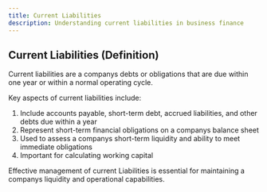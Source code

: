 ```yaml
---
title: Current Liabilities
description: Understanding current liabilities in business finance
---
```

## Current Liabilities (Definition)
Current liabilities are a companys debts or obligations that are due within one year or within a normal operating cycle.

Key aspects of current liabilities include:
1. Include accounts payable, short-term debt, accrued liabilities, and other debts due within a year
2. Represent short-term financial obligations on a companys balance sheet
3. Used to assess a companys short-term liquidity and ability to meet immediate obligations
4. Important for calculating working capital

Effective management of current Liabilities is essential for maintaining a companys liquidity and operational capabilities.
